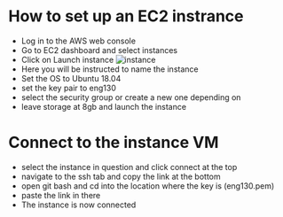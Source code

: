 # How to set up an EC2 instrance

- Log in to the AWS web console
- Go to EC2 dashboard and select instances
- Click on Launch instance
![instance]("C:\Users\moham\Pictures\Instance.png")
- Here you will be instructed to name the instance
- Set the OS to Ubuntu 18.04
- set the key pair to eng130
- select the security group or create a new one depending on
- leave storage at 8gb and launch the instance

# Connect to the instance VM

- select the instance in question and click connect at the top
- navigate to the ssh tab and copy the link at the bottom
- open git bash and cd into the location where the key is (eng130.pem)
- paste the link in there
- The instance is now connected
